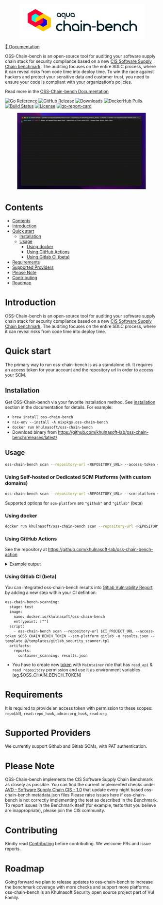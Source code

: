 <p align="center">
<picture>
  <source media="(prefers-color-scheme: dark)" srcset="docs/imgs/banner_dm.png">
  <source media="(prefers-color-scheme: light)" srcset="docs/imgs/banner_lm.png">
  <img alt="oss-chain-bench logo" src="docs/imgs/banner_lm.png">
</picture>

</p>

<p align="center">

[📖 Documentation][docs]

OSS-Chain-bench is an open-source tool for auditing your software supply chain stack for security compliance based on a new 
  <a href="docs/CIS-Software-Supply-Chain-Security-Guide-v1.0.pdf">CIS Software Supply Chain benchmark</a>.
The auditing focuses on the entire SDLC process, where it can reveal risks from code time into deploy time. To win the race against hackers and protect your sensitive data and customer trust, you need to ensure your code is compliant with your organization’s policies.

Read more in the [OSS-Chain-bench Documentation][docs]
</p>

[![Go Reference](https://pkg.go.dev/badge/github.com/khulnasoft-lab/oss-chain-bench.svg?style=flat-square)](https://pkg.go.dev/github.com/khulnasoft-lab/oss-chain-bench)
[![GitHub Release][release-img]][release]
[![Downloads][download]][release]
[![DockerHub Pulls][docker-pull-img]][docker-pull]
[![Build Status](https://github.com/khulnasoft-lab/oss-chain-bench/workflows/Build/badge.svg?branch=main&style=flat-square)](https://github.com/khulnasoft-lab/oss-chain-bench/actions)
[![License](https://img.shields.io/badge/License-Apache%202.0-blue.svg?style=flat-square)](https://github.com/khulnasoft-lab/oss-chain-bench/blob/main/LICENSE)
[![go-report-card][go-report-card]](https://goreportcard.com/report/github.com/khulnasoft-lab/oss-chain-bench)

<!-- ![coverage report](https://img.shields.io/codecov/c/github/khulnasoft-lab/oss-chain-bench?style=flat-square) -->

[download]: https://img.shields.io/github/downloads/khulnasoft-lab/oss-chain-bench/total?logo=github&style=flat-square
[release-img]: https://img.shields.io/github/release/khulnasoft-lab/oss-chain-bench.svg?logo=github&style=flat-square
[release]: https://github.com/khulnasoft-lab/oss-chain-bench/releases
[docker-pull]: https://cloud.docker.com/repository/docker/khulnasoft/oss-chain-bench
[docker-pull-img]: https://img.shields.io/docker/pulls/khulnasoft/oss-chain-bench.svg
[go-report-card]: https://goreportcard.com/badge/github.com/khulnasoft-lab/oss-chain-bench?style=flat-square

<figure style="text-align: center">
  <img src="docs/imgs/demo.gif" alt="demo">
</figure>

# Contents

- [Contents](#contents)
- [Introduction](#introduction)
- [Quick start](#quick-start)
  - [Installation](#installation)
  - [Usage](#usage)
    - [Using docker](#using-docker)
    - [Using GitHub Actions](#using-github-actions)
    - [Using Gitlab CI (beta)](#using-gitlab-ci-beta)
- [Requirements](#requirements)
- [Supported Providers](#supported-providers)
- [Please Note](#please-note)
- [Contributing](#contributing)
- [Roadmap](#roadmap)

# Introduction

OSS-Chain-bench is an open-source tool for auditing your software supply chain stack for security compliance based on a new [CIS Software Supply Chain benchmark](/docs/CIS-Software-Supply-Chain-Security-Guide-v1.0.pdf).
The auditing focuses on the entire SDLC process, where it can reveal risks from code time into deploy time.

# Quick start

The primary way to run oss-chain-bench is as a standalone cli. It requires an access token for your account and the repository url in order to access your SCM.

## Installation

Get OSS-Chain-bench via your favorite installation method. See [installation] section in the documentation for details. For example:

- `brew install oss-chain-bench`
- `nix-env --install -A nixpkgs.oss-chain-bench`
- `docker run khulnasoft/oss-chain-bench`
- Download binary from https://github.com/khulnasoft-lab/oss-chain-bench/releases/latest/

## Usage

```bash
oss-chain-bench scan --repository-url <REPOSITORY_URL> --access-token <TOKEN> -o <OUTPUT_PATH>
```

### Using Self-hosted or Dedicated SCM Platforms (with custom domains)

```bash
oss-chain-bench scan --repository-url <REPOSITORY_URL> --scm-platform <SCM_PLATFORM> --access-token <TOKEN> -o <OUTPUT_PATH>
```

Supported options for `scm-platform` are `"github"` and `"gitlab"` (beta)

### Using docker

```bash
docker run khulnasoft/oss-chain-bench scan --repository-url <REPOSITORY_URL> --access-token <TOKEN>
```

### Using GitHub Actions

See the repository at https://github.com/khulnasoft-lab/oss-chain-bench-action

<details>
<summary>Example output</summary>

```
2022-06-13 15:22:18 INF 🚩	Fetch Starting
2022-06-13 15:22:19 INF 🏢	Fetching Organization Settings Finished
2022-06-13 15:22:29 INF 🛢️	Fetching Repository Settings Finished
2022-06-13 15:22:29 INF 🌱	Fetching Branch Protection Settings Finished
2022-06-13 15:22:29 INF 👫	Fetching Members Finished
2022-06-13 15:22:31 INF 🔧	Fetching Pipelines Finished
2022-06-13 15:22:31 INF 🏁	Fetch succeeded
   ID                                                 Name                                                Result                  Reason
-------- ----------------------------------------------------------------------------------------------- -------- ---------------------------------------
 1.1.3    Ensure any change to code receives approval of two strongly authenticated users                 Passed
 1.1.4    Ensure previous approvals are dismissed when updates are introduced to a code change proposal   Failed
 1.1.5    Ensure that there are restrictions on who can dismiss code change reviews                       Failed
 1.1.6    Ensure code owners are set for extra sensitive code or configuration                            Failed
 1.1.8    Ensure inactive branches are reviewed and removed periodically                                  Failed   20 inactive branches
 1.1.9    Ensure all checks have passed before the merge of new code                                      Passed
 1.1.10   Ensure open git branches are up to date before they can be merged into codebase                 Passed
 1.1.11   Ensure all open comments are resolved before allowing to merge code changes                     Passed
 1.1.12   Ensure verifying signed commits of new changes before merging                                   Failed
 1.1.13   Ensure linear history is required                                                               Passed
 1.1.14   Ensure branch protection rules are enforced on administrators                                   Failed
 1.1.15   Ensure pushing of new code is restricted to specific individuals or teams                       Passed
 1.1.16   Ensure force pushes code to branches is denied                                                  Failed
 1.1.17   Ensure branch deletions are denied                                                              Failed
 1.2.1    Ensure all public repositories contain a SECURITY.md file                                       Failed
 1.2.2    Ensure repository creation is limited to specific members                                       Failed
 1.2.3    Ensure repository deletion is limited to specific members                                       Passed
 1.2.4    Ensure issue deletion is limited to specific members                                            Passed
 1.3.1    Ensure inactive users are reviewed and removed periodically                                     Failed   22 inactive users
 1.3.3    Ensure minimum admins are set for the organization                                              Passed
 1.3.5    Ensure the organization is requiring members to use MFA                                         Passed
 1.3.7    Ensure 2 admins are set for each repository                                                     Failed
 1.3.8    Ensure strict base permissions are set for repositories                                         Passed
 1.3.9    Ensure an organization's identity is confirmed with a Verified badge                            Failed
 2.3.1    Ensure all build steps are defined as code                                                      Failed   No build job was found in pipelines
 2.3.5    Ensure access to the build process's triggering is minimized                                    Passed
 2.3.7    Ensure pipelines are automatically scanned for vulnerabilities                                  Passed
 2.3.8    Ensure scanners are in place to identify and prevent sensitive data in pipeline files           Failed   Repository is not scanned for secrets
 2.4.2    Ensure all external dependencies used in the build process are locked                           Failed   16 task(s) are not pinned
 2.4.6    Ensure pipeline steps produce an SBOM                                                           Passed
 3.1.7    Ensure dependencies are pinned to a specific, verified version                                  Failed   16 dependencies are not pinned
 3.2.2    Ensure packages are automatically scanned for known vulnerabilities                             Passed
 3.2.3    Ensure packages are automatically scanned for license implications                              Passed
 4.2.3    Ensure user's access to the package registry utilizes MFA                                       Passed
 4.2.5    Ensure anonymous access to artifacts is revoked                                                 Passed
 4.3.4    Ensure webhooks of the package registry are secured                                             Passed
-------- ----------------------------------------------------------------------------------------------- -------- ---------------------------------------
 Total Passed Rules: 19 out of 36
2022-06-13 15:22:31 INF Scan completed: 13.108s
```
</details>


### Using Gitlab CI (beta)

You can integrated oss-chain-bench results into [Gitlab Vulnrability Report](https://docs.gitlab.com/ee/user/application_security/vulnerability_report/) by adding a new step within your CI defintion:
```
oss-chain-bench-scanning:
  stage: test
  image:
    name: docker.io/khulnasoft/oss-chain-bench
    entrypoint: [""]
  script:
    - oss-chain-bench scan --repository-url $CI_PROJECT_URL --access-token $OSS_CHAIN_BENCH_TOKEN --scm-platform gitlab -o results.json --template @/templates/gitlab_security_scanner.tpl
  artifacts:
    reports:
      container_scanning: results.json
```
* You have to create new [token](https://docs.gitlab.com/ee/user/project/settings/project_access_tokens.html) with `Maintainer` role that has `read_api` & `read_repository` permission and use it as environment variables (eg.$OSS_CHAIN_BENCH_TOKEN)


# Requirements

It is required to provide an access token with permission to these scopes: `repo`(all), `read:repo_hook`, `admin:org_hook`, `read:org`

# Supported Providers

We currently support Github and Gitlab SCMs, with PAT authentication.

# Please Note

OSS-Chain-bench implements the CIS Software Supply Chain Benchmark as closely as possible.
You can find the current implemented checks under [AVD - Software Supply Chain CIS - 1.0](https://avd.khulnasoft.com/compliance/softwaresupplychain/cis-1.0/) that update every night based oss-chain-bench metadata.json files
Please raise issues here if oss-chain-bench is not correctly implementing the test as described in the Benchmark. To report issues in the Benchmark itself (for example, tests that you believe are inappropriate), please join the CIS community.

# Contributing

Kindly read [Contributing](CONTRIBUTING.md) before contributing.
We welcome PRs and issue reports.

# Roadmap

Going forward we plan to release updates to oss-chain-bench to increase the benchmark coverage with more checks and support more platforms.
oss-chain-bench is an Khulnasoft Security open source project part of Vul Family.

[docs]: https://github.com/khulnasoft-lab/oss-chain-bench/blob/main/docs/
[installation]: https://github.com/khulnasoft-lab/oss-chain-bench/blob/main/docs/getting-started/installation.md
<!-- TODO: swap to GH pages
[docs]: https://khulnasoft-lab.github.io/oss-chain-bench
[installation]: https://khulnasoft-lab.github.io/oss-chain-bench/latest/docs/getting-started/installation/
-->

